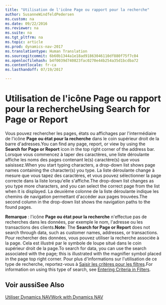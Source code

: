 ```yaml
---
title: "Utilisation de l'icône Page ou rapport pour la recherche"
author: SusanneWindfeldPedersen
ms.custom: na
ms.date: 09/22/2016
ms.reviewer: na
ms.suite: na
ms.tgt_pltfrm: na
ms.topic: article
ms.prod: dynamics-nav-2017
ms.translationtype: Human Translation
ms.sourcegitcommit: 6b60b1344a1e18ad91863046110df880f75f7c04
ms.openlocfilehash: b4f0039d740823fac0270e44b254a35d1bcdba72
ms.contentlocale: fr-ca
ms.lasthandoff: 07/19/2017

---
```


# <a name="using-search-for-page-or-report"></a><span data-ttu-id="0e5f4-102">Utilisation de l'icône Page ou rapport pour la recherche</span><span class="sxs-lookup"><span data-stu-id="0e5f4-102">Using Search for Page or Report</span></span>
<span data-ttu-id="0e5f4-103">Vous pouvez rechercher les pages, états ou affichages par l'intermédiaire de l'icône **Page ou état pour la recherche** dans le coin supérieur droit de la barre d'adresses.</span><span class="sxs-lookup"><span data-stu-id="0e5f4-103">You can find any page, report, or view by using the **Search for Page or Report** icon in the top right corner of the address bar.</span></span>
<span data-ttu-id="0e5f4-104">Lorsque vous commencez à taper des caractères, une liste déroulante affiche les noms des pages contenant le(s) caractère(s) que vous saisissez.</span><span class="sxs-lookup"><span data-stu-id="0e5f4-104">When you start typing characters, a drop-down list shows page names containing the character(s) you type.</span></span> <span data-ttu-id="0e5f4-105">La liste déroulante change à mesure que vous tapez des caractères, et vous pouvez sélectionner la page correcte dans la liste lorsqu'elle s'affiche.</span><span class="sxs-lookup"><span data-stu-id="0e5f4-105">The drop-down list changes as you type more characters, and you can select the correct page from the list when it is displayed.</span></span> <span data-ttu-id="0e5f4-106">La deuxième colonne de la liste déroulante indique les chemins de navigation permettant d'accéder aux pages trouvées.</span><span class="sxs-lookup"><span data-stu-id="0e5f4-106">The second column in the drop-down list shows the navigation paths to the found pages.</span></span>

<span data-ttu-id="0e5f4-107">**Remarque** : l'icône **Page ou état pour la recherche** n'effectue pas de recherches dans les données, par exemple le nom, l'adresse ou les transactions des clients.</span><span class="sxs-lookup"><span data-stu-id="0e5f4-107">**Note**: The **Search for Page or Report** does not search through data, such as customer names, addresses, or transactions.</span></span> <span data-ttu-id="0e5f4-108">Pour rechercher des données, vous pouvez utiliser la recherche associée à la page. Cela est illustré par le symbole de loupe situé dans le coin supérieur droit de la page.</span><span class="sxs-lookup"><span data-stu-id="0e5f4-108">To search for data, you can use the search associated with the page; this is illustrated with the magnifier symbol placed in the page top right corner.</span></span> <span data-ttu-id="0e5f4-109">Pour plus d'informations sur l'utilisation de ce type de recherche, reportez-vous à [Saisir les critères pour les filtres](ui-enter-criteria-filters.md).</span><span class="sxs-lookup"><span data-stu-id="0e5f4-109">For information on using this type of search, see [Entering Criteria in Filters](ui-enter-criteria-filters.md).</span></span>

## <a name="see-also"></a><span data-ttu-id="0e5f4-110">Voir aussi</span><span class="sxs-lookup"><span data-stu-id="0e5f4-110">See Also</span></span>
[<span data-ttu-id="0e5f4-111">Utiliser Dynamics NAV</span><span class="sxs-lookup"><span data-stu-id="0e5f4-111">Work with Dynamics NAV</span></span>](ui-work-product.md)

